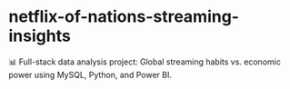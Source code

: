 # netflix-of-nations-streaming-insights
📊 Full-stack data analysis project: Global streaming habits vs. economic power using MySQL, Python, and Power BI.
